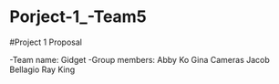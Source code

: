 # Porject-1_-Team5

#Project 1 Proposal
 
-Team name: Gidget
-Group members:
Abby Ko
Gina Cameras
Jacob Bellagio
Ray King

